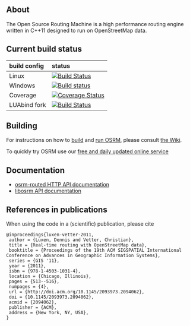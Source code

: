 ## About

The Open Source Routing Machine is a high performance routing engine written in C++11 designed to run on OpenStreetMap data.

## Current build status

| build config | status |
|:-------------|:-------|
| Linux        | [![Build Status](https://travis-ci.org/Project-OSRM/osrm-backend.png?branch=master)](https://travis-ci.org/Project-OSRM/osrm-backend) |
| Windows      | [![Build status](https://ci.appveyor.com/api/projects/status/4iuo3s9gxprmcjjh)](https://ci.appveyor.com/project/DennisOSRM/osrm-backend) |
| Coverage     | [![Coverage Status](https://coveralls.io/repos/github/Project-OSRM/osrm-backend/badge.svg?branch=master)](https://coveralls.io/github/Project-OSRM/osrm-backend?branch=master) |
| LUAbind fork | [![Build Status](https://travis-ci.org/DennisOSRM/luabind.png?branch=master)](https://travis-ci.org/DennisOSRM/luabind) |

## Building

For instructions on how to [build](https://github.com/Project-OSRM/osrm-backend/wiki/Building-OSRM) and [run OSRM](https://github.com/Project-OSRM/osrm-backend/wiki/Running-OSRM), please consult [the Wiki](https://github.com/Project-OSRM/osrm-backend/wiki).

To quickly try OSRM use our [free and daily updated online service](http://map.project-osrm.org)

## Documentation

- [osrm-routed HTTP API documentation](docs/http.md)
- [libosrm API documentation](docs/libosrm.md)

## References in publications

When using the code in a (scientific) publication, please cite

```
@inproceedings{luxen-vetter-2011,
 author = {Luxen, Dennis and Vetter, Christian},
 title = {Real-time routing with OpenStreetMap data},
 booktitle = {Proceedings of the 19th ACM SIGSPATIAL International Conference on Advances in Geographic Information Systems},
 series = {GIS '11},
 year = {2011},
 isbn = {978-1-4503-1031-4},
 location = {Chicago, Illinois},
 pages = {513--516},
 numpages = {4},
 url = {http://doi.acm.org/10.1145/2093973.2094062},
 doi = {10.1145/2093973.2094062},
 acmid = {2094062},
 publisher = {ACM},
 address = {New York, NY, USA},
}
```

